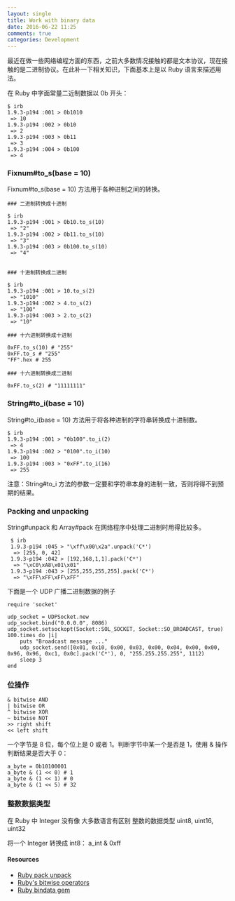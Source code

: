 ```yaml
---
layout: single
title: Work with binary data
date: 2016-06-22 11:25
comments: true
categories: Development
---
```


最近在做一些网络编程方面的东西，之前大多数情况接触的都是文本协议，现在接触的是二进制协议。在此补一下相关知识，下面基本上是以 Ruby 语言来描述用法。

在 Ruby 中字面常量二近制数据以 0b 开头：

    $ irb
    1.9.3-p194 :001 > 0b1010
     => 10 
    1.9.3-p194 :002 > 0b10
     => 2 
    1.9.3-p194 :003 > 0b11
     => 3 
    1.9.3-p194 :004 > 0b100
     => 4
     
     
### Fixnum#to_s(base = 10) 

Fixnum#to_s(base = 10) 方法用于各种进制之间的转换。
     
    ### 二进制转换成十进制
    
    $ irb
    1.9.3-p194 :001 > 0b10.to_s(10)
     => "2" 
    1.9.3-p194 :002 > 0b11.to_s(10)
     => "3" 
    1.9.3-p194 :003 > 0b100.to_s(10)
     => "4"
     
     
    ### 十进制转换成二进制

    $ irb
    1.9.3-p194 :001 > 10.to_s(2)
     => "1010" 
    1.9.3-p194 :002 > 4.to_s(2)
     => "100" 
    1.9.3-p194 :003 > 2.to_s(2)
     => "10"
    
    ### 十六进制转换成十进制
    
    0xFF.to_s(10) # "255" 
    0xFF.to_s # "255" 
    "FF".hex # 255 
    
    ### 十六进制转换成二进制
    
    0xFF.to_s(2) # "11111111"
         
### String#to_i(base = 10)

String#to_i(base = 10) 方法用于将各种进制的字符串转换成十进制数。  

    $ irb
    1.9.3-p194 :001 > "0b100".to_i(2)
     => 4 
    1.9.3-p194 :002 > "0100".to_i(10)
     => 100 
    1.9.3-p194 :003 > "0xFF".to_i(16)
     => 255   
     
注意：String#to_i 方法的参数一定要和字符串本身的进制一致，否则将得不到预期的结果。      

### Packing and unpacking

 String#unpack 和 Array#pack 在网络程序中处理二进制时用得比较多。
 
     $ irb
     1.9.3-p194 :045 > "\xff\x00\x2a".unpack('C*')
      => [255, 0, 42]
     1.9.3-p194 :042 > [192,168,1,1].pack('C*')
      => "\xC0\xA8\x01\x01" 
     1.9.3-p194 :043 > [255,255,255,255].pack('C*')
      => "\xFF\xFF\xFF\xFF"
     
下面是一个 UDP 广播二进制数据的例子

    require 'socket'

    udp_socket = UDPSocket.new 
    udp_socket.bind("0.0.0.0", 8086)
    udp_socket.setsockopt(Socket::SOL_SOCKET, Socket::SO_BROADCAST, true) 
    100.times do |i| 
	    puts "Broadcast message ..."
	    udp_socket.send([0x01, 0x10, 0x00, 0x03, 0x00, 0x04, 0x00, 0x00, 0x96, 0x96, 0xc1, 0x0c].pack('C*'), 0, "255.255.255.255", 1112) 
	    sleep 3
    end     
         
         
### 位操作

```
& bitwise AND
| bitwise OR
^ bitwise XOR
~ bitwise NOT
>> right shift
<< left shift         
```
一个字节是 8 位，每个位上是 0 或者 1。判断字节中某一个是否是 1，使用 & 操作判断结果是否大于 0：

```
a_byte = 0b10100001
a_byte & (1 << 0) # 1
a_byte & (1 << 1) # 0
a_byte & (1 << 5) # 32
```

### 整数数据类型

在 Ruby 中 Integer 没有像 大多数语言有区别 整数的数据类型 uint8, uint16, uint32

将一个 Integer 转换成 int8： a_int & 0xff

#### Resources

* [Ruby pack unpack](http://blog.bigbinary.com/2011/07/20/ruby-pack-unpack.html)
* [Ruby's bitwise operators](https://calleerlandsson.com/2014/02/06/rubys-bitwise-operators/)
* [Ruby bindata gem](https://github.com/dmendel/bindata)

